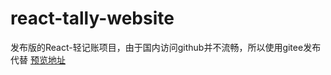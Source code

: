 # react-tally-website
发布版的React-轻记账项目，由于国内访问github并不流畅，所以使用gitee发布代替
[预览地址](https://mongielee.gitee.io/vue-lightbooking-website)
